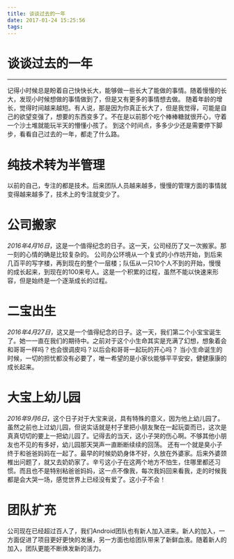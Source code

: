 ```yaml
---
title: 谈谈过去的一年
date: 2017-01-24 15:25:56
tags:
---
```

# 谈谈过去的一年
---
记得小时候总是盼着自己快快长大，能够做一些长大了能做的事情。随着慢慢的长大，发现小时候想做的事情做到了，但是又有更多的事情想去做。
随着年龄的增长，觉得时间越来越短。有人说，那是因为你真正长大了，但是我觉得，可能是自己的欲望变强了，想要的东西变多了。不在是以前那个吃个棒棒糖就很开心，守着一个沙土堆就能玩半天的懵懂小孩了。
到这个时间点，多多少少还是需要停下脚步，看看自己过去的一年，都走了什么路。
# 纯技术转为半管理
以前的自己，专注的都是技术。后来团队人员越来越多，慢慢的管理方面的事情就变得越来越多了，技术上的专注就变少了。
# 公司搬家
*2016年4月16日*，这是一个值得纪念的日子。这一天，公司经历了又一次搬家。那一刻的心情的确是比较复杂的。
公司办公环境从一个复式的小作坊开始，到后来几百平的写字楼，再到现在的整个一层楼；队伍从一只10个人不到的开始，慢慢的成长起来，到现在的100来号人。这是一个积累的过程，虽然不能以快速来形容，但是始终是一个逐渐成长的过程。
# 二宝出生
*2016年4月27日*，这又是一个值得纪念的日子。这一天，我们第二个小宝宝诞生了。她一一直在我们的期待中。之前对于这个小生命其实是充满了幻想，想象着会和哥哥一样吗？也会很调皮吗？以后会和哥哥一起玩的开心吗？
当小生命诞生的时候，一切的担忧都没有必要了，唯一希望的是小家伙能够平平安安，健健康康的成长起来。
# 大宝上幼儿园
*2016年9月6日*，这个日子对于大宝来说，具有特殊的意义，因为他上幼儿园了。虽然之前也上过幼儿园，但说实话就是村子里把小朋友聚在一起玩耍而已，这次是真真切切的要上一把幼儿园了。记得去的当天，这小子哭的伤心啊。不够其他小朋友也不见的有多好，幼儿园那天哭声一直断断续续的回荡。
还有一个就是臭小子终于和爸爸妈妈在一起了。最早的时候奶奶身体不好，久放在外婆家。后来外婆颈椎出问题了，就又去奶奶家了。辛亏这小子在这两个地方不怕生，住哪里都还习惯。而且也不是特别粘爸爸妈妈，这一点不像我，每次我妈回来看我，走的时候我都是会大哭一场，感觉世界上已经没有爱了。这小子不会！
# 团队扩充
公司现在已经超过百人了，我们Android团队也有新人加入进来。新人的加入，一方面促进了项目更好更快的发展，另一方面也给团队带来了新鲜血液。随着新人的加入，团队更能不断焕发新的活力。
